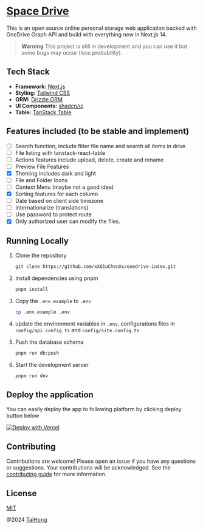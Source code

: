 # [Space Drive](https://storage.myitscm.com)

This is an open source online personal storage web application backed with OneDrive Graph API and build with everything new in Next.js 14.

> **Warning**
> This project is still in development and you can use it but some bugs may occur (less probability).

## Tech Stack

- **Framework:** [Next.js](https://nextjs.org)
- **Styling:** [Tailwind CSS](https://tailwindcss.com)
- **ORM:** [Drizzle ORM](https://orm.drizzle.team)
- **UI Components:** [shadcn/ui](https://ui.shadcn.com)
- **Table:** [TanStack Table](https://tanstack.com/table)

## Features included (to be stable and implement)
- [ ] Search function, include filter file name and search all items in drive
- [ ] File listing with tanstack-react-table
- [ ] Actions features include upload, delete, create and rename
- [ ] Preview File Features
- [X] Theming includes dark and light
- [ ] File and Folder Icons
- [ ] Context Menu (maybe not a good idea)
- [X] Sorting features for each column
- [ ] Date based on client side timezone
- [ ] Internationalize (translations)
- [ ] Use password to protect route
- [X] Only authorized user can modify the files.

## Running Locally

1. Clone the repository

   ```bash
   git clone https://github.com/xXQiuChenXx/onedrive-index.git
   ```

2. Install dependencies using pnpm

   ```bash
   pnpm install
   ```

3. Copy the `.env.example` to `.env`

   ```bash
   cp .env.example .env
   ```

4. update the environment variables in `.env`, configurations files in `config/api.config.ts` and `config/site.config.ts`

5. Push the database schema

   ```bash
   pnpm run db:push
   ```

6. Start the development server

   ```bash
   pnpm run dev
   ```


## Deploy the application

You can easily deploy the app to following platform by clicking deploy button below

[![Deploy with Vercel](https://vercel.com/button)](https://vercel.com/new/clone?repository-url=https%3A%2F%2Fgithub.com%2FxXQiuChenXx%2Fspacedrive&env=CLIENT_ID,CLIENT_SECRET,REDIRECT_URI,POSTGRES_URL,POSTGRES_URL_NON_POOLING,NEXT_PUBLIC_URL,SECRET_KEY&project-name=spacedrive&repository-name=spacedrive)

## Contributing
Contributions are welcome! Please open an issue if you have any questions or suggestions. Your contributions will be acknowledged. See the [contributing guide](./CONTRIBUTING.md) for more information.

## License
[MIT](https://github.com/xXQiuChenXx/onedrive-index/blob/master/LICENSE)

@2024 [TaiHong](https://taihong.myitscm.com)
